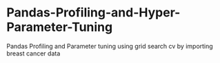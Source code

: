 # Pandas-Profiling-and-Hyper-Parameter-Tuning
Pandas Profiling and Parameter tuning using grid search cv by importing breast cancer data
